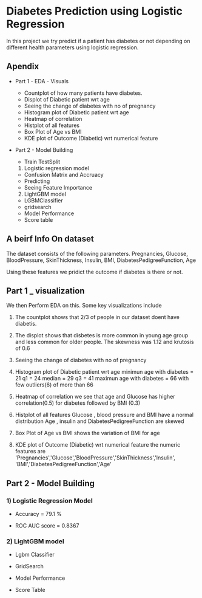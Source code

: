 # Diabetes Prediction using Logistic Regression

In this project we try predict if a patient has diabetes or not depending on different health parameters using logistic regression.


## Apendix

- Part 1 - EDA - Visuals
    - Countplot of how many patients have diabetes.
    - Displot of Diabetic patient wrt age
    - Seeing the change of diabetes with no of pregnancy 
    - Histogram plot of Diabetic patient wrt age
    - Heatmap of correlation
    - Histplot of all features
    - Box Plot of Age vs BMI
    - KDE plot of Outcome (Diabetic) wrt numerical feature

- Part 2 - Model Building
    - Train TestSplit
    1) Logistic regression model
    - Confusion Matrix and Accruacy
    - Predicting
    - Seeing Feature Importance
    2) LightGBM model
    -  LGBMClassifier
    - gridsearch
    - Model Performance
    - Score table

## A beirf Info On dataset

The dataset consists of the following parameters.
Pregnancies,
Glucose,
BloodPressure,
SkinThickness,
Insulin,
BMI,
DiabetesPedigreeFunction,
Age

Using these features we pridict the outcome if diabetes is there or not.


## Part 1 _ visualization

We then Perform EDA on this.
Some key visualizations include
1) The countplot shows that 2/3 of people in our dataset doent have diabetis.

2) The displot shows that disbetes is more common in young age group and less common for older people.
The skewness was 1.12 and krutosis of 0.6

3) Seeing the change of diabetes with no of pregnancy 

4) Histogram plot of Diabetic patient wrt age
minimun age with diabetes = 21
q1 = 24
median = 29
q3 = 41
maximun age with diabetes = 66 with few outliers(6) of more than 66

4) Heatmap of correlation
we see that age and Glucose has higher correlation(0.5) for diabetes
followed by BMI (0.3)

5) Histplot of all features
Glucose , blood pressure and BMI have a normal distribution
Age , insulin and DiabetesPedigreeFunction are skewed

6) Box Plot of Age vs BMI
shows the variation of BMI for age 

7) KDE plot of Outcome (Diabetic) wrt numerical feature
the numeric features are 
'Pregnancies','Glucose','BloodPressure','SkinThickness','Insulin', 'BMI','DiabetesPedigreeFunction','Age'

## Part 2 - Model Building

### 1) Logistic Regression Model

- Accuracy = 79.1 %

- ROC AUC score = 0.8367

### 2) LightGBM model

- Lgbm Classifier

- GridSearch

- Model Performance 

- Score Table